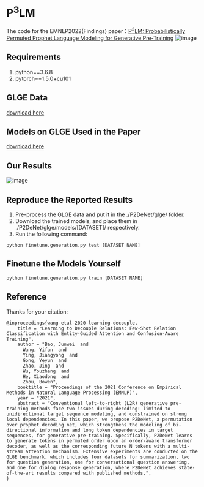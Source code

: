 # P<sup>3</sup>LM
The code for the EMNLP2022(Findings) paper：[P<sup>3</sup>LM: Probabilistically Permuted Prophet Language Modeling for Generative Pre-Training]()
![image](https://user-images.githubusercontent.com/14817331/120296613-e1276500-c2fa-11eb-883d-b3a1f0db76c9.png)


## Requirements
1. python==3.6.8
2. pytorch==1.5.0+cu101

## GLGE Data
[download here](https://microsoft.github.io/glge/) 

## Models on GLGE Used in the Paper
[download here](xxx)

## Our Results
![image](https://user-images.githubusercontent.com/14817331/120298865-05844100-c2fd-11eb-890d-a5410d846df8.png)

## Reproduce the Reported Results
1. Pre-process the GLGE data and put it in the ./P2DeNet/glge/ folder.
2. Download the trained models, and place them in ./P2DeNet/glge/models/\[DATASET\]/ respectively.
3. Run the following command:
```
python finetune.generation.py test [DATASET NAME]
```

## Finetune the Models Yourself
```
python finetune.generation.py train [DATASET NAME]
```



## Reference
Thanks for your citation:
```
@inproceedings{wang-etal-2020-learning-decouple,
    title = "Learning to Decouple Relations: Few-Shot Relation Classification with Entity-Guided Attention and Confusion-Aware Training",
    author = "Bao, Junwei  and
      Wang, Yifan  and
      Ying, Jiangyong  and
      Gong, Yeyun  and
      Zhao, Jing  and
      Wu, Youzheng  and
      He, Xiaodong  and
      Zhou, Bowen",
    booktitle = "Proceedings of the 2021 Conference on Empirical Methods in Natural Language Processing (EMNLP)",
    year = "2021",
    abstract = "Conventional left-to-right (L2R) generative pre-training methods face two issues during decoding: limited to unidirectional target sequence modeling, and constrained on strong local dependencies. In this paper, we propose P2DeNet, a permutation over prophet decoding net, which strengthens the modeling of bi-directional information and long token dependencies in target sequences, for generative pre-training. Specifically, P2DeNet learns to generate tokens in permuted order upon an order-aware transformer decoder, as well as the corresponding future N tokens with a multi-stream attention mechanism. Extensive experiments are conducted on the GLGE benchmark, which includes four datasets for summarization, two for question generation, one for conversational question answering, and one for dialog response generation, where P2DeNet achieves state-of-the-art results compared with published methods.",
}
```
